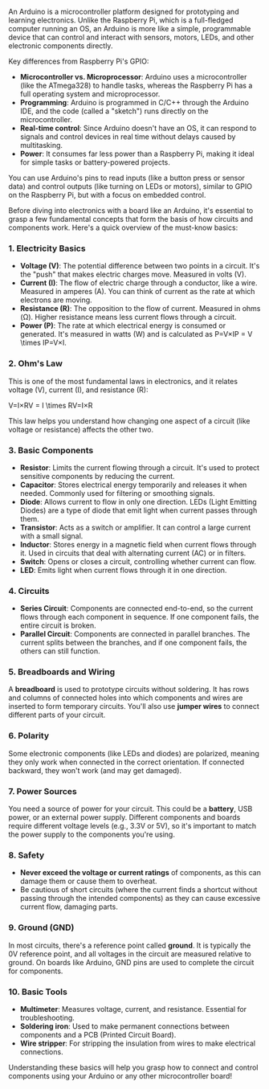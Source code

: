 An Arduino is a microcontroller platform designed for prototyping and learning electronics. Unlike the Raspberry Pi, which is a full-fledged computer running an OS, an Arduino is more like a simple, programmable device that can control and interact with sensors, motors, LEDs, and other electronic components directly.

Key differences from Raspberry Pi's GPIO:

-   **Microcontroller vs. Microprocessor**: Arduino uses a microcontroller (like the ATmega328) to handle tasks, whereas the Raspberry Pi has a full operating system and microprocessor.
-   **Programming**: Arduino is programmed in C/C++ through the Arduino IDE, and the code (called a "sketch") runs directly on the microcontroller.
-   **Real-time control**: Since Arduino doesn't have an OS, it can respond to signals and control devices in real time without delays caused by multitasking.
-   **Power**: It consumes far less power than a Raspberry Pi, making it ideal for simple tasks or battery-powered projects.

You can use Arduino's pins to read inputs (like a button press or sensor data) and control outputs (like turning on LEDs or motors), similar to GPIO on the Raspberry Pi, but with a focus on embedded control.


Before diving into electronics with a board like an Arduino, it's essential to grasp a few fundamental concepts that form the basis of how circuits and components work. Here's a quick overview of the must-know basics:

### 1\. **Electricity Basics**

-   **Voltage (V)**: The potential difference between two points in a circuit. It's the "push" that makes electric charges move. Measured in volts (V).
-   **Current (I)**: The flow of electric charge through a conductor, like a wire. Measured in amperes (A). You can think of current as the rate at which electrons are moving.
-   **Resistance (R)**: The opposition to the flow of current. Measured in ohms (Ω). Higher resistance means less current flows through a circuit.
-   **Power (P)**: The rate at which electrical energy is consumed or generated. It's measured in watts (W) and is calculated as P=V×IP = V \times IP=V×I.

### 2\. **Ohm's Law**

This is one of the most fundamental laws in electronics, and it relates voltage (V), current (I), and resistance (R):

V=I×RV = I \times RV=I×R

This law helps you understand how changing one aspect of a circuit (like voltage or resistance) affects the other two.

### 3\. **Basic Components**

-   **Resistor**: Limits the current flowing through a circuit. It's used to protect sensitive components by reducing the current.
-   **Capacitor**: Stores electrical energy temporarily and releases it when needed. Commonly used for filtering or smoothing signals.
-   **Diode**: Allows current to flow in only one direction. LEDs (Light Emitting Diodes) are a type of diode that emit light when current passes through them.
-   **Transistor**: Acts as a switch or amplifier. It can control a large current with a small signal.
-   **Inductor**: Stores energy in a magnetic field when current flows through it. Used in circuits that deal with alternating current (AC) or in filters.
-   **Switch**: Opens or closes a circuit, controlling whether current can flow.
-   **LED**: Emits light when current flows through it in one direction.

### 4\. **Circuits**

-   **Series Circuit**: Components are connected end-to-end, so the current flows through each component in sequence. If one component fails, the entire circuit is broken.
-   **Parallel Circuit**: Components are connected in parallel branches. The current splits between the branches, and if one component fails, the others can still function.

### 5\. **Breadboards and Wiring**

A **breadboard** is used to prototype circuits without soldering. It has rows and columns of connected holes into which components and wires are inserted to form temporary circuits. You'll also use **jumper wires** to connect different parts of your circuit.

### 6\. **Polarity**

Some electronic components (like LEDs and diodes) are polarized, meaning they only work when connected in the correct orientation. If connected backward, they won't work (and may get damaged).

### 7\. **Power Sources**

You need a source of power for your circuit. This could be a **battery**, USB power, or an external power supply. Different components and boards require different voltage levels (e.g., 3.3V or 5V), so it's important to match the power supply to the components you're using.

### 8\. **Safety**

-   **Never exceed the voltage or current ratings** of components, as this can damage them or cause them to overheat.
-   Be cautious of short circuits (where the current finds a shortcut without passing through the intended components) as they can cause excessive current flow, damaging parts.

### 9\. **Ground (GND)**

In most circuits, there's a reference point called **ground**. It is typically the 0V reference point, and all voltages in the circuit are measured relative to ground. On boards like Arduino, GND pins are used to complete the circuit for components.

### 10\. **Basic Tools**

-   **Multimeter**: Measures voltage, current, and resistance. Essential for troubleshooting.
-   **Soldering iron**: Used to make permanent connections between components and a PCB (Printed Circuit Board).
-   **Wire stripper**: For stripping the insulation from wires to make electrical connections.

Understanding these basics will help you grasp how to connect and control components using your Arduino or any other microcontroller board!
